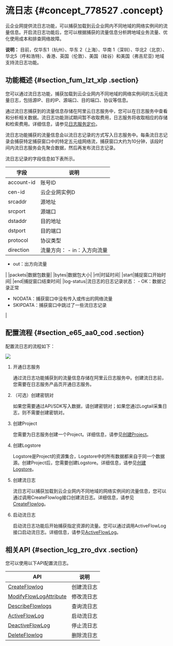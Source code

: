 # 流日志 {#concept_778527 .concept}

云企业网提供流日志功能，可以捕获加载到云企业网内不同地域的网络实例间的流量信息。开启流日志功能后，您可以根据捕获的流量信息分析跨地域业务流量、优化使用成本和排查网络故障。

**说明：** 目前，仅华东1（杭州）、华东 2（上海）、华南 1（深圳）、华北2（北京）、华北5（呼和浩特）、香港、英国（伦敦）、美国（硅谷）和美国（弗吉尼亚\) 地域支持流日志功能。

## 功能概述 {#section_fum_lzt_xlp .section}

您可以通过流日志功能，捕获加载到云企业网内不同地域的网络实例间的五元组流量日志，包括源IP、目的IP、源端口、目的端口、协议等信息。

通过流日志捕获到的流量信息存储在阿里云日志服务中，您可以在日志服务中查看和分析相关数据。流日志功能测试期间暂不收取费用，日志服务将收取相应的存储和检索费用。详细信息，请参见[日志服务定价](../../../../cn.zh-CN/产品定价/计费方式.md#)。

流日志功能捕获的流量信息会以流日志记录的方式写入日志服务中。每条流日志记录会捕获特定捕获窗口中的特定五元组网络流，捕获窗口大约为10分钟，该段时间内流日志服务会先聚合数据，然后再发布流日志记录。

流日志记录的字段信息如下表所示。

|字段|说明|
|--|--|
|account-id|账号ID|
|cen-id|云企业网实例D|
|srcaddr|源地址|
|srcport|源端口|
|dstaddr|目的地址|
|dstport|目的端口|
|protocol|协议类型|
|direction|流量方向： -   in：入方向流量
-   out：出方向流量

 |
|packets|数据包数量|
|bytes|数据包大小|
|rtt|时延时间|
|start|捕捉窗口开始时间|
|end|捕捉窗口结束时间|
|log-status|流日志的日志记录状态： -   OK：数据记录正常
-   NODATA：捕获窗口中没有传入或传出的网络流量
-   SKIPDATA：捕获窗口中跳过了一些流日志记录

 |

## 配置流程 {#section_e65_aa0_cod .section}

配置流日志的流程如下：

![](http://static-aliyun-doc.oss-cn-hangzhou.aliyuncs.com/assets/img/630431/156138056950102_zh-CN.png)

1.  开通日志服务

    通过流日志功能捕获到的流量信息存储在阿里云日志服务中。创建流日志前，您需要在日志服务产品页开通日志服务。

2.  （可选）创建密钥对

    如果您需要通过API/SDK写入数据，请创建密钥对；如果您通过Logtail采集日志，则不需要创建密钥对。

3.  创建Project

    您需要为日志服务创建一个Project。详细信息，请参见[创建Project](../../../../cn.zh-CN/用户指南/准备工作/操作Project.md#section_ahq_ggx_ndb)。

4.  创建Logstore

    Logstore是Project的资源集合，Logstore中的所有数据都来自于同一个数据源。创建Project后，您需要创建Logstore。详细信息，请参见[创建Logstore](../../../../cn.zh-CN/用户指南/准备工作/操作Logstore.md#section_v52_2jx_ndb)。

5.  创建流日志

    流日志可以捕获加载到云企业网内不同地域的网络实例间的流量信息，您可以通过调用CreateFlowlog接口创建流日志。详细信息，请参见[CreateFlowlog](../../../../cn.zh-CN/API参考/流日志/CreateFlowlog.md#)。

6.  启动流日志

    启动流日志功能后开始捕获指定资源的流量。您可以通过调用ActiveFlowLog接口启动流日志。详细信息，请参见[ActiveFlowLog](../../../../cn.zh-CN/API参考/流日志/ActiveFlowLog.md#)。


## 相关API {#section_lcg_zro_dvx .section}

您可以使用以下API配置流日志。

|API|说明|
|---|--|
|[CreateFlowlog](../../../../cn.zh-CN/API参考/流日志/CreateFlowlog.md#)|创建流日志|
|[ModifyFlowLogAttribute](../../../../cn.zh-CN/API参考/流日志/ModifyFlowLogAttribute.md#)|修改流日志|
|[DescribeFlowlogs](../../../../cn.zh-CN/API参考/流日志/DescribeFlowlogs.md#)|查询流日志|
|[ActiveFlowLog](../../../../cn.zh-CN/API参考/流日志/ActiveFlowLog.md#)|启动流日志|
|[DeactiveFlowLog](../../../../cn.zh-CN/API参考/流日志/DeactiveFlowLog.md#)|停止流日志|
|[DeleteFlowlog](../../../../cn.zh-CN/API参考/流日志/DeleteFlowlog.md#)|删除流日志|

